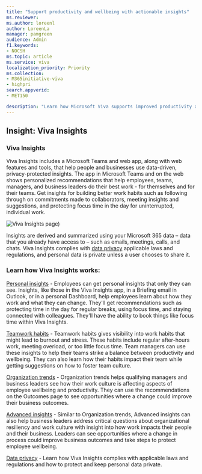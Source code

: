 ```yaml
---
title: "Support productivity and wellbeing with actionable insights"
ms.reviewer: 
ms.author: loreenl
author: LoreenLa
manager: pamgreen
audience: Admin
f1.keywords:
- NOCSH
ms.topic: article
ms.service: viva
localization_priority: Priority
ms.collection:  
- M365initiative-viva
- highpri
search.appverid:
- MET150

description: "Learn how Microsoft Viva supports improved productivity and wellbeing with actionable insights."
---
```

## Insight: Viva Insights

### Viva Insights
Viva Insights includes a Microsoft Teams and web app, along with web features and tools, that help people and businesses use data-driven, privacy-protected insights. The app in Microsoft Teams and on the web shows personalized recommendations that help employees, teams, managers, and business leaders do their best work - for themselves and for their teams. Get insights for building better work habits such as following through on commitments made to collaborators, meeting insights and suggestions, and protecting focus time in the day for uninterrupted, individual work.

![Viva Insights page)](./media/viva/viva-insights-screen)

Insights are derived and summarized using your Microsoft 365 data – data that you already have access to – such as emails, meetings, calls, and chats. Viva Insights complies with [data privacy](/viva/insights/advanced/privacy/privacy) applicable laws and regulations, and personal data is private unless a user chooses to share it.


### Learn how Viva Insights works:

[Personal insights](/viva/insights/personal/teams/viva-teams-app) - Employees can get personal insights that only they can see. Insights, like those in the Viva Insights app, in a Briefing email in Outlook, or in a personal Dashboard, help employees learn about how they work and what they can change. They'll get recommendations such as protecting time in the day for regular breaks, using focus time, and staying connected with colleagues. They'll have the ability to book things like focus time within Viva Insights.

[Teamwork habits](/viva/insights/org-team-insights/teamwork-habits) - Teamwork habits gives visibility into work habits that might lead to burnout and stress. These habits include regular after-hours work, meeting overload, or too little focus time. Team managers can use these insights to help their teams strike a balance between productivity and wellbeing. They can also learn how their habits impact their team while getting suggestions on how to foster team culture.

[Organization trends](/viva/insights/org-team-insights/org-trends) - Organization trends helps qualifying managers and business leaders see how their work culture is affecting aspects of employee wellbeing and productivity. They can use the recommendations on the Outcomes page to see opportunities where a change could improve their business outcomes.

[Advanced insights](/viva/insights/advanced/introduction-to-advanced-insights) - Similar to Organization trends, Advanced insights can also help business leaders address critical questions about organizational resiliency and work culture with insight into how work impacts their people and their business. Leaders can see opportunities where a change in process could improve business outcomes and take steps to protect employee wellbeing.

[Data privacy](/viva/insights/advanced/privacy/privacy) - Learn how Viva Insights complies with applicable laws and regulations and how to protect and keep personal data private.